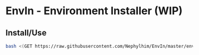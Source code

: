 # EnvIn - Environment Installer (WIP)

## Install/Use

```bash
bash <(GET https://raw.githubusercontent.com/Nephylhim/EnvIn/master/envin)
```
